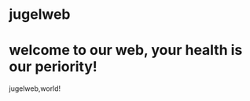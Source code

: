 # jugelweb <!DOCTYPE html>
<html lang="en">
  <head>
    <title>jugelweb!</title>
    </head>
  <body>
    <h1>welcome to our web, your health is our periority!</h1>
    jugelweb,world!
    </html>
 
     
